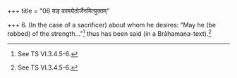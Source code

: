 +++
title = "06 यङ् कामयेतोर्जैनमित्युक्तम्"

+++
6. (In the case of a sacrificer) about whom he desires: “May he (be robbed) of the strength..."[^1] thus has been said (in a Brāhamaṇa-text).[^1]  


[^1]: See TS VI.3.4.5-6.

